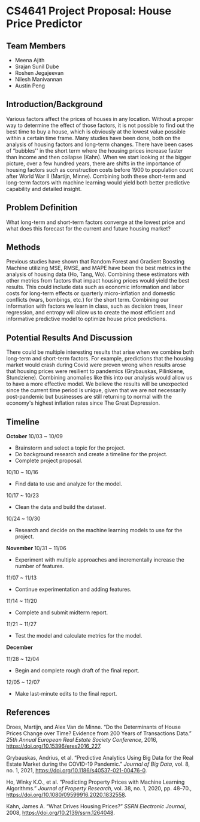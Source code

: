 # CS4641 Project Proposal: House Price Predictor

## Team Members

- Meena Ajith
- Srajan Sunil Dube
- Roshen Jegajeevan
- Nilesh Manivannan
- Austin Peng

## Introduction/Background

Various factors affect the prices of houses in any location. Without a proper way to determine the effect of those factors, it is not possible to find out the best time to buy a house, which is obviously at the lowest value possible within a certain time frame. Many studies have been done, both on the analysis of housing factors and long-term changes. There have been cases of “bubbles'' in the short term where the housing prices increase faster than income and then collapse (Kahn). When we start looking at the bigger picture, over a few hundred years, there are shifts in the importance of housing factors such as construction costs before 1900 to population count after World War II (Martijn, Minne). Combining both these short-term and long-term factors with machine learning would yield both better predictive capability and detailed insight.

## Problem Definition

What long-term and short-term factors converge at the lowest price and what does this forecast for the current and future housing market?

## Methods

Previous studies have shown that Random Forest and Gradient Boosting Machine utilizing MSE, RMSE, and MAPE have been the best metrics in the analysis of housing data (Ho, Tang, Wo). Combining these estimators with other metrics from factors that impact housing prices would yield the best results. This could include data such as economic information and labor costs for long-term effects or quarterly micro-inflation and domestic conflicts (wars, bombings, etc.) for the short term. Combining our information with factors we learn in class, such as decision trees, linear regression, and entropy will allow us to create the most efficient and informative predictive model to optimize house price predictions.

## Potential Results And Discussion

There could be multiple interesting results that arise when we combine both long-term and short-term factors. For example, predictions that the housing market would crash during Covid were proven wrong when results arose that housing prices were resilient to pandemics (Grybauskas, Pilinkiene, Stundziene). Combining anomalies like this into our analysis would allow us to have a more effective model. We believe the results will be unexpected since the current time period is unique, given that we are not necessarily post-pandemic but businesses are still returning to normal with the economy's highest inflation rates since The Great Depression.

## Timeline

**October**
10/03 ~ 10/09

- Brainstorm and select a topic for the project.
- Do background research and create a timeline for the project.
- Complete project proposal.

10/10 ~ 10/16

- Find data to use and analyze for the model.

10/17 ~ 10/23

- Clean the data and build the dataset.

10/24 ~ 10/30

- Research and decide on the machine learning models to use for the project.



**November**
10/31 ~ 11/06

- Experiment with multiple approaches and incrementally increase	the number of features.

11/07 ~ 11/13

- Continue experimentation and adding features.

11/14 ~ 11/20

- Complete and submit midterm report.

11/21 ~ 11/27

- Test the model and calculate metrics for the model.

**December**

11/28 ~ 12/04

- Begin and complete rough draft of the final report.

12/05 ~ 12/07

- Make last-minute edits to the final report.



## References

Droes, Martijn, and Alex Van de Minne. “Do the Determinants of House Prices Change over Time? Evidence from 200 Years of Transactions Data.” *25th Annual European Real Estate Society Conference*, 2016, https://doi.org/10.15396/eres2016_227.

Grybauskas, Andrius, et al. “Predictive Analytics Using Big Data for the Real Estate Market during the COVID-19 Pandemic.” *Journal of Big Data*, vol. 8, no. 1, 2021, https://doi.org/10.1186/s40537-021-00476-0.

Ho, Winky K.O., et al. “Predicting Property Prices with Machine Learning Algorithms.” *Journal of Property Research*, vol. 38, no. 1, 2020, pp. 48–70., https://doi.org/10.1080/09599916.2020.1832558.

Kahn, James A. “What Drives Housing Prices?” *SSRN Electronic Journal*, 2008, https://doi.org/10.2139/ssrn.1264048. 
